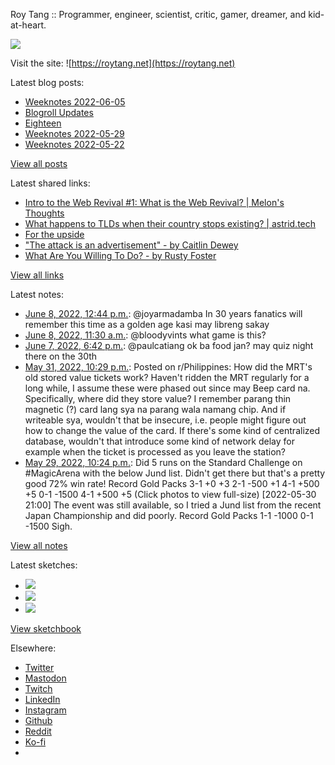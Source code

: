 Roy Tang :: Programmer, engineer, scientist, critic, gamer, dreamer, and kid-at-heart.

![](https://roytang.net/static/img/profile.jpg)

Visit the site: ![https://roytang.net](https://roytang.net)

Latest blog posts:

- [Weeknotes 2022-06-05](https://roytang.net/2022/06/weeknotes-06-05/)
- [Blogroll Updates](https://roytang.net/2022/06/blogroll-updates/)
- [Eighteen](https://roytang.net/2022/05/eighteen/)
- [Weeknotes 2022-05-29](https://roytang.net/2022/05/weeknotes-05-29/)
- [Weeknotes 2022-05-22](https://roytang.net/2022/05/weeknotes-05-22/)

[View all posts](https://roytang.net/blog)

Latest shared links:

- [Intro to the Web Revival #1: What is the Web Revival? | Melon&#x27;s Thoughts](https://roytang.net/2022/06/4731fb7f0a0bffa9398d97509fb2bc89/)
- [What happens to TLDs when their country stops existing? | astrid.tech](https://roytang.net/2022/05/303ca7b2d83d9cd9ac93b14d58f8c8c0/)
- [For the upside](https://roytang.net/2022/05/a12d2800a2faed0900baa9b3f27bec54/)
- [&quot;The attack is an advertisement&quot;  - by Caitlin Dewey](https://roytang.net/2022/05/6945abbc9a5984a842472f8a75337293/)
- [What Are You Willing To Do? - by Rusty Foster](https://roytang.net/2022/05/7bddede0fb4b64ac773c5bdee7dd989b/)

[View all links](https://roytang.net/links)

Latest notes:

- [June 8, 2022, 12:44 p.m.](https://roytang.net/2022/06/1534396020099977217/): @joyarmadamba In 30 years fanatics will remember this time as a golden age kasi may libreng sakay
- [June 8, 2022, 11:30 a.m.](https://roytang.net/2022/06/1534377232415789056/): @bloodyvints what game is this?
- [June 7, 2022, 6:42 p.m.](https://roytang.net/2022/06/1534123746977787904/): @paulcatiang ok ba food jan? may quiz night there on the 30th
- [May 31, 2022, 10:29 p.m.](https://roytang.net/2022/05/v1rk0c/): Posted on r/Philippines: How did the MRT&#x27;s old stored value tickets work? Haven&#x27;t ridden the MRT regularly for a long while, I assume these were phased out since may Beep card na. Specifically, where did they store value? I remember parang thin magnetic (?) card lang sya na parang wala namang chip. And if writeable sya, wouldn&#x27;t that be insecure, i.e. people might figure out how to change the value of the card. If there&#x27;s some kind of centralized database, wouldn&#x27;t that introduce some kind of network delay for example when the ticket is processed as you leave the station?
- [May 29, 2022, 10:24 p.m.](https://roytang.net/2022/05/1530918105915879424/): Did 5 runs on the Standard Challenge on #MagicArena with the below Jund list. Didn&#x27;t get there but that&#x27;s a pretty good 72% win rate! Record Gold Packs 3-1 +0 +3 2-1 -500 +1 4-1 +500 +5 0-1 -1500 4-1 +500 +5 (Click photos to view full-size) [2022-05-30 21:00] The event was still available, so I tried a Jund list from the recent Japan Championship and did poorly. Record Gold Packs 1-1 -1000 0-1 -1500 Sigh.

[View all notes](https://roytang.net/notes)

Latest sketches:


- ![](https://roytang.net/media/cache/55/b6/55b643dddb9496966c4c37fc2b21c5a6.jpg)
- ![](https://roytang.net/media/cache/71/25/7125fc96d9db296bc5f16306d33cc459.jpg)
- ![](https://roytang.net/media/cache/12/60/1260736fe21c5cfd96c1c0b6f467475e.jpg)

[View sketchbook](https://roytang.net/albums/sketchbook)


Elsewhere:

- [Twitter](https://twitter.com/roytang)
- [Mastodon](https://mastodon.technology/@roytang)
- [Twitch](https://twitch.tv/twitchyroy)
- [LinkedIn](https://www.linkedin.com/in/roytang)
- [Instagram](https://instagram.com/roytang0400)
- [Github](https://github.com/roytang)
- [Reddit](https://reddit.com/u/hungryroy)
- [Ko-fi](https://ko-fi.com/roytang)
- [](mailto:hello@roytang.net)